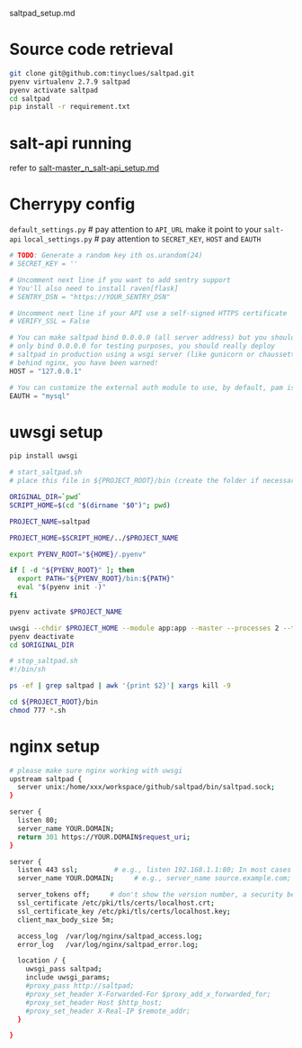 saltpad_setup.md

# Source code retrieval
```sh
git clone git@github.com:tinyclues/saltpad.git
pyenv virtualenv 2.7.9 saltpad
pyenv activate saltpad
cd saltpad
pip install -r requirement.txt
```

# salt-api running
refer to [salt-master_n_salt-api_setup.md](https://github.com/ace-han/saltstack-mark/blob/master/salt-master_n_salt-api_setup.md)

# Cherrypy config
`default_settings.py` # pay attention to `API_URL` make it point to your `salt-api`
`local_settings.py` # pay attention to `SECRET_KEY`, `HOST` and `EAUTH`
```python
# TODO: Generate a random key ith os.urandom(24)
# SECRET_KEY = ''

# Uncomment next line if you want to add sentry support
# You'll also need to install raven[flask]
# SENTRY_DSN = "https://YOUR_SENTRY_DSN"

# Uncomment next line if your API use a self-signed HTTPS certificate
# VERIFY_SSL = False

# You can make saltpad bind 0.0.0.0 (all server address) but you should
# only bind 0.0.0.0 for testing purposes, you should really deploy
# saltpad in production using a wsgi server (like gunicorn or chaussette)
# behind nginx, you have been warned!
HOST = "127.0.0.1"

# You can customize the external auth module to use, by default, pam is used
EAUTH = "mysql"

```


# uwsgi setup 
```sh
pip install uwsgi
```
```sh
# start_saltpad.sh
# place this file in ${PROJECT_ROOT}/bin (create the folder if necessary)

ORIGINAL_DIR=`pwd`
SCRIPT_HOME=$(cd "$(dirname "$0")"; pwd)

PROJECT_NAME=saltpad

PROJECT_HOME=$SCRIPT_HOME/../$PROJECT_NAME

export PYENV_ROOT="${HOME}/.pyenv"

if [ -d "${PYENV_ROOT}" ]; then
  export PATH="${PYENV_ROOT}/bin:${PATH}"
  eval "$(pyenv init -)"
fi

pyenv activate $PROJECT_NAME 

uwsgi --chdir $PROJECT_HOME --module app:app --master --processes 2 --threads 2 --vacuum --pidfile $SCRIPT_HOME/$PROJECT_NAME.pid --socket $SCRIPT_HOME/$PROJECT_NAME.sock --harakiri 60 --max-requests 5000 --daemonize $SCRIPT_HOME/$PROJECT_NAME.log
pyenv deactivate
cd $ORIGINAL_DIR

```

```sh
# stop_saltpad.sh
#!/bin/sh

ps -ef | grep saltpad | awk '{print $2}'| xargs kill -9

```
```sh
cd ${PROJECT_ROOT}/bin
chmod 777 *.sh

```

# nginx setup
```sh
# please make sure nginx working with uwsgi
upstream saltpad {
  server unix:/home/xxx/workspace/github/saltpad/bin/saltpad.sock;
}

server {
  listen 80;
  server_name YOUR.DOMAIN;
  return 301 https://YOUR.DOMAIN$request_uri;
}

server {
  listen 443 ssl;         # e.g., listen 192.168.1.1:80; In most cases *:80 is a good idea
  server_name YOUR.DOMAIN;     # e.g., server_name source.example.com;

  server_tokens off;     # don't show the version number, a security best practice
  ssl_certificate /etc/pki/tls/certs/localhost.crt;
  ssl_certificate_key /etc/pki/tls/certs/localhost.key;
  client_max_body_size 5m;

  access_log  /var/log/nginx/saltpad_access.log;
  error_log   /var/log/nginx/saltpad_error.log;

  location / {
    uwsgi_pass saltpad;
    include uwsgi_params;
    #proxy_pass http://saltpad;
    #proxy_set_header X-Forwarded-For $proxy_add_x_forwarded_for;
    #proxy_set_header Host $http_host;
    #proxy_set_header X-Real-IP $remote_addr;
  }

}
```
